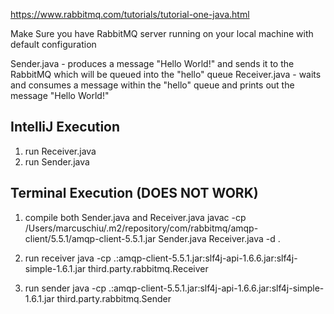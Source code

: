 https://www.rabbitmq.com/tutorials/tutorial-one-java.html

Make Sure you have RabbitMQ server running on your local machine with default configuration

Sender.java   - produces a message "Hello World!" and sends it to the RabbitMQ which will be queued into the "hello" queue
Receiver.java - waits and consumes a message within the "hello" queue and prints out the message "Hello World!"

## IntelliJ Execution

1. run Receiver.java
2. run Sender.java

## Terminal Execution (DOES NOT WORK)

1. compile both Sender.java and Receiver.java
   javac -cp /Users/marcuschiu/.m2/repository/com/rabbitmq/amqp-client/5.5.1/amqp-client-5.5.1.jar Sender.java Receiver.java -d .

2. run receiver
   java -cp .:amqp-client-5.5.1.jar:slf4j-api-1.6.6.jar:slf4j-simple-1.6.1.jar third.party.rabbitmq.Receiver

3. run sender
   java -cp .:amqp-client-5.5.1.jar:slf4j-api-1.6.6.jar:slf4j-simple-1.6.1.jar third.party.rabbitmq.Sender